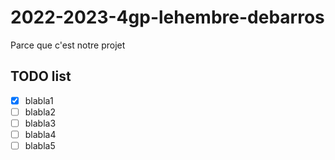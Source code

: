 # 2022-2023-4gp-lehembre-debarros
Parce que c'est notre projet


## TODO list 

- [x] blabla1
- [ ] blabla2
- [ ] blabla3
- [ ] blabla4
- [ ] blabla5
